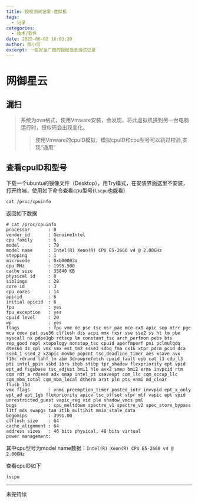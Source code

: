```yaml
---
title: 授权测试记录-虚拟机
tags:
  - 记录
categories:
  - 技术/软件
date: 2025-06-02 16:03:20
author: 陈小可
excerpt: 一些安全厂商的授权信息测试记录
---
```


# 网御星云
## 漏扫
> 系统为ova格式，使用Vmware安装，会发现，将此虚拟机换到另一台电脑运行时，授权码会出现变化。
>> 使用Vmware的cpuID模拟，模拟cpuID和cpu型号可以跳过校验,实现“通用”

## 查看cpuID和型号
下载一个ubuntu的镜像文件（Desktop），用Try模式，在安装界面这里不安装，打开终端，使用如下命令查看cpu型号(`lscpu`也能看)
```shell
cat /proc/cpuinfo
```
返回如下数据
```text
# cat /proc/cpuinfo 
processor       : 0
vendor_id       : GenuineIntel
cpu family      : 6
model           : 79
model name      : Intel(R) Xeon(R) CPU E5-2660 v4 @ 2.00GHz
stepping        : 1
microcode       : 0xb00003a
cpu MHz         : 1995.500
cache size      : 35840 KB
physical id     : 0
siblings        : 28
core id         : 3
cpu cores       : 14
apicid          : 6
initial apicid  : 6
fpu             : yes
fpu_exception   : yes
cpuid level     : 20
wp              : yes
flags           : fpu vme de pse tsc msr pae mce cx8 apic sep mtrr pge mca cmov pat pse36 clflush dts acpi mmx fxsr sse sse2 ss ht tm pbe syscall nx pdpe1gb rdtscp lm constant_tsc arch_perfmon pebs bts rep_good nopl xtopology nonstop_tsc cpuid aperfmperf pni pclmulqdq dtes64 ds_cpl vmx smx est tm2 ssse3 sdbg fma cx16 xtpr pdcm pcid dca sse4_1 sse4_2 x2apic movbe popcnt tsc_deadline_timer aes xsave avx f16c rdrand lahf_lm abm 3dnowprefetch cpuid_fault epb cat_l3 cdp_l3 pti intel_ppin ssbd ibrs ibpb stibp tpr_shadow flexpriority ept vpid ept_ad fsgsbase tsc_adjust bmi1 hle avx2 smep bmi2 erms invpcid rtm cqm rdt_a rdseed adx smap intel_pt xsaveopt cqm_llc cqm_occup_llc cqm_mbm_total cqm_mbm_local dtherm arat pln pts vnmi md_clear flush_l1d
vmx flags       : vnmi preemption_timer posted_intr invvpid ept_x_only ept_ad ept_1gb flexpriority apicv tsc_offset vtpr mtf vapic ept vpid unrestricted_guest vapic_reg vid ple shadow_vmcs pml
bugs            : cpu_meltdown spectre_v1 spectre_v2 spec_store_bypass l1tf mds swapgs taa itlb_multihit mmio_stale_data
bogomips        : 3991.00
clflush size    : 64
cache_alignment : 64
address sizes   : 46 bits physical, 48 bits virtual
power management:
```
其中cpu型号为model name数据：`Intel(R) Xeon(R) CPU E5-2660 v4 @ 2.00GHz`

查看cpuID如下
```shell
lscpu
```


---

未完待续

